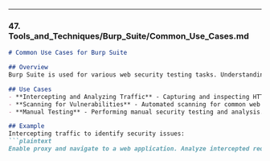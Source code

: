 
---

### 47. **Tools_and_Techniques/Burp_Suite/Common_Use_Cases.md**

```markdown
# Common Use Cases for Burp Suite

## Overview
Burp Suite is used for various web security testing tasks. Understanding common use cases helps in leveraging the tool effectively.

## Use Cases
- **Intercepting and Analyzing Traffic** - Capturing and inspecting HTTP/S traffic between the browser and server.
- **Scanning for Vulnerabilities** - Automated scanning for common web vulnerabilities.
- **Manual Testing** - Performing manual security testing and analysis.

## Example
Intercepting traffic to identify security issues:
```plaintext
Enable proxy and navigate to a web application. Analyze intercepted requests and responses for vulnerabilities.

